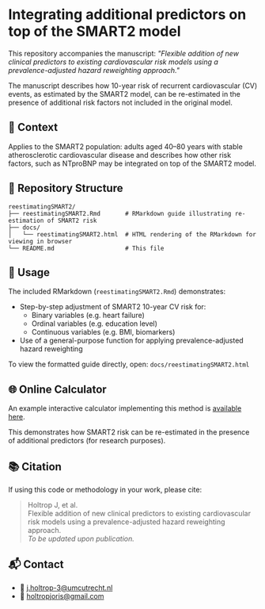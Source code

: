 # Integrating additional predictors on top of the SMART2 model

This repository accompanies the manuscript: *"Flexible addition of new clinical predictors to existing cardiovascular risk models using a prevalence-adjusted hazard reweighting approach."*

The manuscript describes how 10-year risk of recurrent cardiovascular (CV) events, as estimated by the SMART2 model, can be re-estimated in the presence of additional risk factors not included in the original model.

## 📌 Context

Applies to the SMART2 population: adults aged 40–80 years with stable atherosclerotic cardiovascular disease and describes how other risk factors, such as NTproBNP may be integrated on top of the SMART2 model.

## 📂 Repository Structure

```
reestimatingSMART2/
├── reestimatingSMART2.Rmd       # RMarkdown guide illustrating re-estimation of SMART2 risk
├── docs/
│   └── reestimatingSMART2.html  # HTML rendering of the RMarkdown for viewing in browser
└── README.md                    # This file
```

## 📄 Usage

The included RMarkdown (`reestimatingSMART2.Rmd`) demonstrates:

- Step-by-step adjustment of SMART2 10-year CV risk for:
  - Binary variables (e.g. heart failure)
  - Ordinal variables (e.g. education level)
  - Continuous variables (e.g. BMI, biomarkers)
- Use of a general-purpose function for applying prevalence-adjusted hazard reweighting

To view the formatted guide directly, open: `docs/reestimatingSMART2.html`

## 🌐 Online Calculator

An example interactive calculator implementing this method is [available here](https://holtropjoris.shinyapps.io/flexiblesmart2/).

This demonstrates how SMART2 risk can be re-estimated in the presence of additional predictors (for research purposes). 

## 📚 Citation

If using this code or methodology in your work, please cite:

> Holtrop J, et al.  
> Flexible addition of new clinical predictors to existing cardiovascular risk models using a prevalence-adjusted hazard reweighting approach.  
> *To be updated upon publication.*

## 📬 Contact

- 📧 [j.holtrop-3@umcutrecht.nl](mailto:j.holtrop-3@umcutrecht.nl)
- 📧 [holtropjoris@gmail.com](mailto:holtropjoris@gmail.com)
